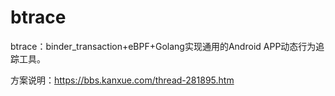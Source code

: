 # btrace
btrace：binder_transaction+eBPF+Golang实现通用的Android APP动态行为追踪工具。

方案说明：https://bbs.kanxue.com/thread-281895.htm

